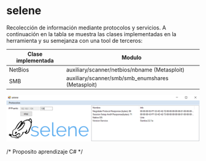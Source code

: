 # selene
Recolección de información mediante protocolos y servicios. A continuación en la tabla se muestra las clases implementadas en la herramienta y su semejanza con una tool de terceros:

| Clase implementada  | Modulo|
| ----- | ------ |
| NetBios | auxiliary/scanner/netbios/nbname (Metasploit) |
| SMB | auxiliary/scanner/smb/smb_enumshares (Metasploit) |

![texto cualquiera por si no carga la imagen](https://github.com/naivenom/selene/blob/master/5.PNG)

/* Proposito aprendizaje C# */
